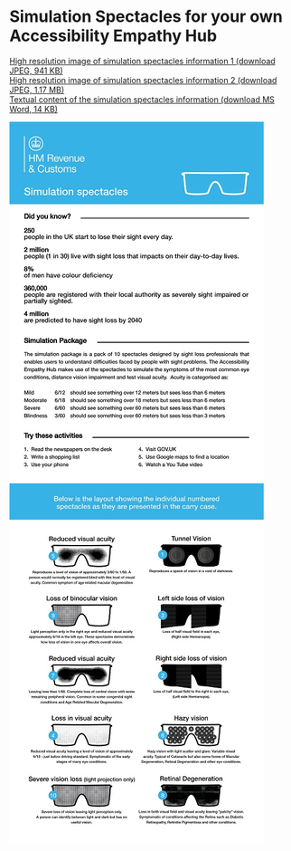 
# Simulation Spectacles for your own Accessibility Empathy Hub

[High resolution image of simulation spectacles information 1 (download JPEG, 941 KB)](HMRC-AccessibilityEmpathyHub-SimulationSpectacles-Information1%20%28High%20Resolution%20941%20KB%29.jpg)  
[High resolution image of simulation spectacles information 2 (download JPEG, 1.17 MB)](HMRC-AccessibilityEmpathyHub-SimulationSpectacles-Information2%20%28High%20Resolution%201.17%20MB%29.jpg)  
[Textual content of the simulation spectacles information (download MS Word, 14 KB)](HMRC-AccessibilityEmpathyHub-SimulationSpectacles%20%28MS%20Word%2014%20KB%29.docx)

[![a HM Revenue &amp; Customs branded simulation spectacles information sheet](../../assets/images/resources/simulation-spectacles-information1-preview.jpg)](HMRC-AccessibilityEmpathyHub-SimulationSpectacles-Information1%20%28A5%20941%20KB%29.jpg)
[![10 graphics of simulation spectacles illustrating the vision difficulties faced by people with sight problems](../../assets/images/resources/simulation-spectacles-information2-preview.jpg)](HMRC-AccessibilityEmpathyHub-SimulationSpectacles-Information2%20%28A5%201.17%20MB%29.jpg)